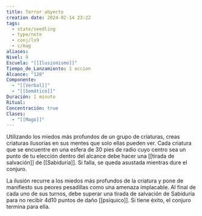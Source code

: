 ```yaml
---
title: Terror abyecto
creation date: 2024-02-14 23:22
tags:
  - state/seedling
  - type/note
  - conj/lv9
  - c/mag
aliases: 
Nivel: 9
Escuela: "[[Ilusionismo]]"
Tiempo_de_Lanzamiento: 1 accion
Alcance: "120"
Componente:
  - "[[Verbal]]"
  - "[[Somático]]"
Duración: 1 minuto
Ritual: 
Concentración: true
Clases:
  - "[[Mago]]"
---
```

Utilizando los miedos más profundos de un grupo de criaturas, creas criaturas ilusorias en sus mentes que solo ellas pueden ver. Cada criatura que se encuentre en una esfera de 30 pies de radio cuyo centro sea un punto de tu elección dentro del alcance debe hacer una [[tirada de salvación]] de [[Sabiduría]]. Si falla, se queda asustada mientras dure el conjuro. 

La ilusión recurre a los miedos más profundos de la criatura y pone de manifiesto sus peores pesadillas como una amenaza implacable. Al final de cada uno de sus turnos, debe superar una tirada de salvación de Sabiduría para no recibir 4d10 puntos de daño [[psíquico]]. Si tiene éxito, el conjuro termina para ella.
